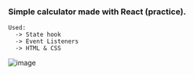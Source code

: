 ### Simple calculator made with React (practice).
    Used:
      -> State hook
      -> Event Listeners
      -> HTML & CSS

![image](https://user-images.githubusercontent.com/55801579/199100979-193f8f0b-e084-45e4-89a3-8ad1f840235f.png)
